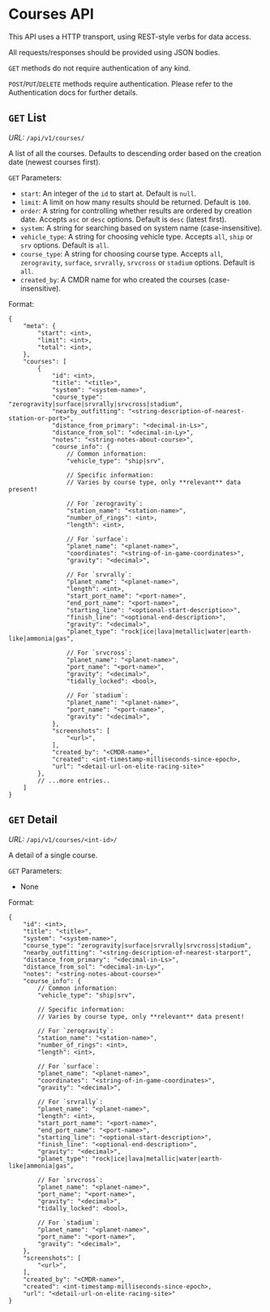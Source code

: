# Courses API

This API uses a HTTP transport, using REST-style verbs for data access.

All requests/responses should be provided using JSON bodies.

`GET` methods do not require authentication of any kind.

`POST`/`PUT`/`DELETE` methods require authentication. Please refer to the
Authentication docs for further details.


## `GET` List

*URL:* `/api/v1/courses/`

A list of all the courses. Defaults to descending order based on the creation
date (newest courses first).

`GET` Parameters:

* `start`: An integer of the `id` to start at. Default is `null`.
* `limit`: A limit on how many results should be returned. Default is `100`.
* `order`: A string for controlling whether results are ordered by creation
    date. Accepts `asc` or `desc` options. Default is `desc` (latest
    first).
* `system`: A string for searching based on system name (case-insensitive).
* `vehicle_type`: A string for choosing vehicle type. Accepts `all`, `ship` or
    `srv` options. Default is `all`.
* `course_type`: A string for choosing course type. Accepts `all`, 
    `zerogravity`, `surface`, `srvrally`, `srvcross` or `stadium` options.
    Default is `all`.
* `created_by`: A CMDR name for who created the courses (case-insensitive).

Format:

    {
        "meta": {
            "start": <int>,
            "limit": <int>,
            "total": <int>,
        },
        "courses": [
            {
                "id": <int>,
                "title": "<title>",
                "system": "<system-name>",
                "course_type": "zerogravity|surface|srvrally|srvcross|stadium",
                "nearby_outfitting": "<string-description-of-nearest-station-or-port>",
                "distance_from_primary": "<decimal-in-Ls>",
                "distance_from_sol": "<decimal-in-Ly>",
                "notes": "<string-notes-about-course>",
                "course_info": {
                    // Common information:
                    "vehicle_type": "ship|srv",

                    // Specific information:
                    // Varies by course type, only **relevant** data present!

                    // For `zerogravity`:
                    "station_name": "<station-name>",
                    "number_of_rings": <int>,
                    "length": <int>,

                    // For `surface`:
                    "planet_name": "<planet-name>",
                    "coordinates": "<string-of-in-game-coordinates>",
                    "gravity": "<decimal>",

                    // For `srvrally`:
                    "planet_name": "<planet-name>",
                    "length": <int>,
                    "start_port_name": "<port-name>",
                    "end_port_name": "<port-name>",
                    "starting_line": "<optional-start-description>",
                    "finish_line": "<optional-end-description>",
                    "gravity": "<decimal>",
                    "planet_type": "rock|ice|lava|metallic|water|earth-like|ammonia|gas",

                    // For `srvcross`:
                    "planet_name": "<planet-name>",
                    "port_name": "<port-name>",
                    "gravity": "<decimal>",
                    "tidally_locked": <bool>,

                    // For `stadium`:
                    "planet_name": "<planet-name>",
                    "port_name": "<port-name>",
                    "gravity": "<decimal>",
                },
                "screenshots": [
                    "<url>",
                ],
                "created_by": "<CMDR-name>",
                "created": <int-timestamp-milliseconds-since-epoch>,
                "url": "<detail-url-on-elite-racing-site>"
            },
            // ...more entries..
        ]
    }

## `GET` Detail

*URL:* `/api/v1/courses/<int-id>/`

A detail of a single course.

`GET` Parameters:

* None

Format:

    {
        "id": <int>,
        "title": "<title>",
        "system": "<system-name>",
        "course_type": "zerogravity|surface|srvrally|srvcross|stadium",
        "nearby_outfitting": "<string-description-of-nearest-starport",
        "distance_from_primary": "<decimal-in-Ls>",
        "distance_from_sol": "<decimal-in-Ly>",
        "notes": "<string-notes-about-course>"
        "course_info": {
            // Common information:
            "vehicle_type": "ship|srv",

            // Specific information:
            // Varies by course type, only **relevant** data present!

            // For `zerogravity`:
            "station_name": "<station-name>",
            "number_of_rings": <int>,
            "length": <int>,

            // For `surface`:
            "planet_name": "<planet-name>",
            "coordinates": "<string-of-in-game-coordinates>",
            "gravity": "<decimal>",

            // For `srvrally`:
            "planet_name": "<planet-name>",
            "length": <int>,
            "start_port_name": "<port-name>",
            "end_port_name": "<port-name>",
            "starting_line": "<optional-start-description>",
            "finish_line": "<optional-end-description>",
            "gravity": "<decimal>",
            "planet_type": "rock|ice|lava|metallic|water|earth-like|ammonia|gas",

            // For `srvcross`:
            "planet_name": "<planet-name>",
            "port_name": "<port-name>",
            "gravity": "<decimal>",
            "tidally_locked": <bool>,

            // For `stadium`:
            "planet_name": "<planet-name>",
            "port_name": "<port-name>",
            "gravity": "<decimal>",
        },
        "screenshots": [
            "<url>",
        ],
        "created_by": "<CMDR-name>",
        "created": <int-timestamp-milliseconds-since-epoch>,
        "url": "<detail-url-on-elite-racing-site>"
    }
